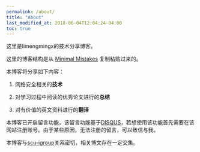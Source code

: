 ```yaml
---
permalink: /about/
title: "About"
last_modified_at: 2018-06-04T12:04:24-04:00
toc: true
---
```


这里是limengmingx的技术分享博客。

这里的博客结构是从 [Minimal Mistakes](https://mmistakes.github.io/minimal-mistakes/) 复制粘贴过来的。

本博客将分享如下内容：

1. 网络安全相关的**技术**

2. 对学习过程中阅读的优秀论文进行的**总结**
3. 对有价值的英文资料进行的**翻译**

本博客已开启留言功能，该留言功能基于[DISQUS](https://disqus.com/)，若想使用该功能首先需要在该网站注册账号。由于某些原因，无法注册的留言，可以致信与我。

本博客与[scu-igroup](https://github.com/scu-igroup/)关系密切，相关博文存在一定交集。